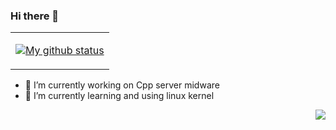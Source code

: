 ### Hi there 👋
<!-- [![love1angel's github stats](https://github-readme-stats.vercel.app/api?username=love1angel)](https://github.com/love1angel/github-readme-stats) -->
<!-- <img align="right" src="https://visitor-badge.glitch.me/badge?page_id=love1angel"> -->

<!--
**love1angel/love1angel** is a ✨ _special_ ✨ repository because its `README.md` (this file) appears on your GitHub profile.

Here are some ideas to get you started:

- 🔭 I’m currently working on ...
- 🌱 I’m currently learning ...
- 👯 I’m looking to collaborate on ...
- 🤔 I’m looking for help with ...
- 💬 Ask me about ...
- 📫 How to reach me: ...
- 😄 Pronouns: ...
- ⚡ Fun fact: ...
-->

<table>
<tr align="center">
<td align="center">

[![My github status](https://github-readme-stats.vercel.app/api?username=love1angel&show_icons=true&include_all_commits=true&hide=issues,contribs&custom_title=My%20GitHub%20Status)]()

</td>
<!-- <td align="center">

[![Top Langs](https://github-readme-stats.vercel.app/api/top-langs/?username=love1angel&hide_langs_below=1&theme=default&line_height=27&layout=compact)]()

</td> -->
</tr>
</table>

- 🔭 I’m currently working on Cpp server midware
- 🌱 I’m currently learning and using linux kernel

<img align="right" src="https://visitor-badge.glitch.me/badge?page_id=love1angel">
